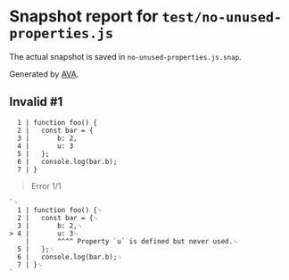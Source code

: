 # Snapshot report for `test/no-unused-properties.js`

The actual snapshot is saved in `no-unused-properties.js.snap`.

Generated by [AVA](https://avajs.dev).

## Invalid #1
      1 | function foo() {
      2 | 	const bar = {
      3 | 		b: 2,
      4 | 		u: 3
      5 | 	};
      6 | 	console.log(bar.b);
      7 | }

> Error 1/1

    `␊
      1 | function foo() {␊
      2 | 	const bar = {␊
      3 | 		b: 2,␊
    > 4 | 		u: 3␊
        | 		^^^^ Property `u` is defined but never used.␊
      5 | 	};␊
      6 | 	console.log(bar.b);␊
      7 | }␊
    `
